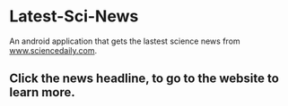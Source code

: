 # Latest-Sci-News

An android application that gets the lastest science news from www.sciencedaily.com. 

## Click the news headline, to go to the website to learn more.


